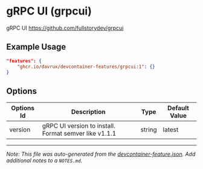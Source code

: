 
# gRPC UI (grpcui)

gRPC UI https://github.com/fullstorydev/grpcui

## Example Usage

```json
"features": {
    "ghcr.io/davrux/devcontainer-features/grpcui:1": {}
}
```

## Options

| Options Id | Description | Type | Default Value |
|-----|-----|-----|-----|
| version | gRPC UI version to install. Format semver like v1.1.1 | string | latest |



---

_Note: This file was auto-generated from the [devcontainer-feature.json](https://github.com/davrux/devcontainer-features/blob/main/src/grpcui/devcontainer-feature.json).  Add additional notes to a `NOTES.md`._
